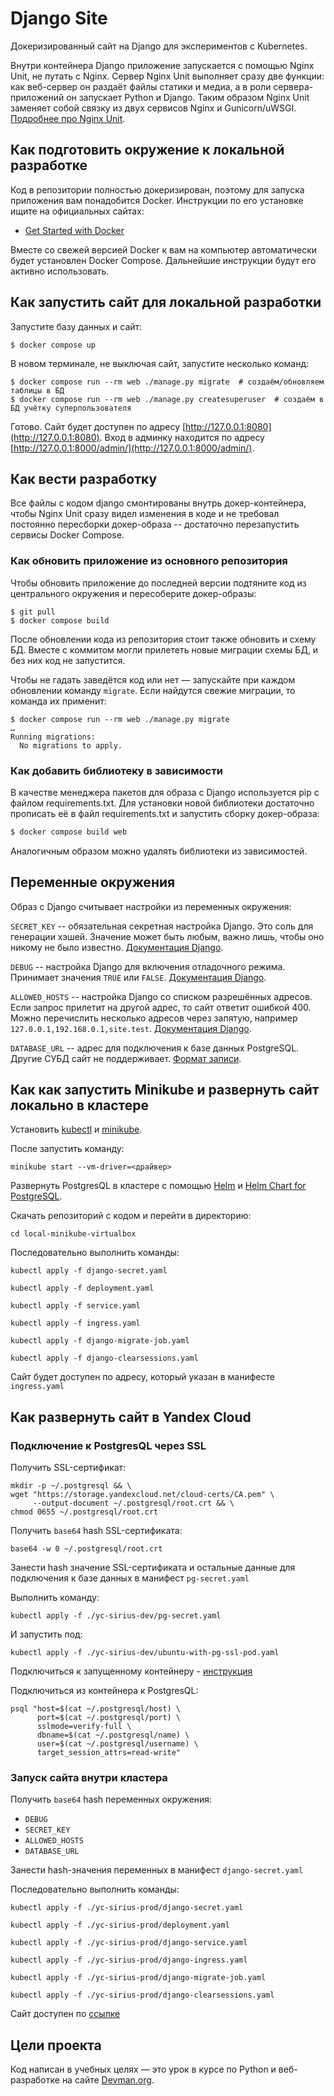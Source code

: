 # Django Site

Докеризированный сайт на Django для экспериментов с Kubernetes.

Внутри контейнера Django приложение запускается с помощью Nginx Unit, не путать с Nginx. Сервер Nginx Unit выполняет сразу две функции: как веб-сервер он раздаёт файлы статики и медиа, а в роли сервера-приложений он запускает Python и Django. Таким образом Nginx Unit заменяет собой связку из двух сервисов Nginx и Gunicorn/uWSGI. [Подробнее про Nginx Unit](https://unit.nginx.org/).

## Как подготовить окружение к локальной разработке

Код в репозитории полностью докеризирован, поэтому для запуска приложения вам понадобится Docker. Инструкции по его установке ищите на официальных сайтах:

- [Get Started with Docker](https://www.docker.com/get-started/)

Вместе со свежей версией Docker к вам на компьютер автоматически будет установлен Docker Compose. Дальнейшие инструкции будут его активно использовать.

## Как запустить сайт для локальной разработки

Запустите базу данных и сайт:

```shell
$ docker compose up
```

В новом терминале, не выключая сайт, запустите несколько команд:

```shell
$ docker compose run --rm web ./manage.py migrate  # создаём/обновляем таблицы в БД
$ docker compose run --rm web ./manage.py createsuperuser  # создаём в БД учётку суперпользователя
```

Готово. Сайт будет доступен по адресу [http://127.0.0.1:8080](http://127.0.0.1:8080). Вход в админку находится по адресу [http://127.0.0.1:8000/admin/](http://127.0.0.1:8000/admin/).

## Как вести разработку

Все файлы с кодом django смонтированы внутрь докер-контейнера, чтобы Nginx Unit сразу видел изменения в коде и не требовал постоянно пересборки докер-образа -- достаточно перезапустить сервисы Docker Compose.

### Как обновить приложение из основного репозитория

Чтобы обновить приложение до последней версии подтяните код из центрального окружения и пересоберите докер-образы:

``` shell
$ git pull
$ docker compose build
```

После обновлении кода из репозитория стоит также обновить и схему БД. Вместе с коммитом могли прилететь новые миграции схемы БД, и без них код не запустится.

Чтобы не гадать заведётся код или нет — запускайте при каждом обновлении команду `migrate`. Если найдутся свежие миграции, то команда их применит:

```shell
$ docker compose run --rm web ./manage.py migrate
…
Running migrations:
  No migrations to apply.
```

### Как добавить библиотеку в зависимости

В качестве менеджера пакетов для образа с Django используется pip с файлом requirements.txt. Для установки новой библиотеки достаточно прописать её в файл requirements.txt и запустить сборку докер-образа:

```sh
$ docker compose build web
```

Аналогичным образом можно удалять библиотеки из зависимостей.

<a name="env-variables"></a>
## Переменные окружения

Образ с Django считывает настройки из переменных окружения:

`SECRET_KEY` -- обязательная секретная настройка Django. Это соль для генерации хэшей. Значение может быть любым, важно лишь, чтобы оно никому не было известно. [Документация Django](https://docs.djangoproject.com/en/3.2/ref/settings/#secret-key).

`DEBUG` -- настройка Django для включения отладочного режима. Принимает значения `TRUE` или `FALSE`. [Документация Django](https://docs.djangoproject.com/en/3.2/ref/settings/#std:setting-DEBUG).

`ALLOWED_HOSTS` -- настройка Django со списком разрешённых адресов. Если запрос прилетит на другой адрес, то сайт ответит ошибкой 400. Можно перечислить несколько адресов через запятую, например `127.0.0.1,192.168.0.1,site.test`. [Документация Django](https://docs.djangoproject.com/en/3.2/ref/settings/#allowed-hosts).

`DATABASE_URL` -- адрес для подключения к базе данных PostgreSQL. Другие СУБД сайт не поддерживает. [Формат записи](https://github.com/jacobian/dj-database-url#url-schema).

## Как как запустить Minikube и развернуть сайт локально в кластере

Установить [kubectl](https://kubernetes.io/ru/docs/tasks/tools/install-kubectl/) и [minikube](https://minikube.sigs.k8s.io/docs/start/?arch=%2Flinux%2Fx86-64%2Fstable%2Fbinary+download).  

После запустить команду:

```
minikube start --vm-driver=<драйвер>
```

Развернуть PostgresQL в кластере с помощью [Helm](https://helm.sh/) и [Helm Chart for PostgreSQL](https://artifacthub.io/packages/helm/bitnami/postgresql).

Скачать репозиторий с кодом и перейти в директорию:

```
cd local-minikube-virtualbox
```
Последовательно выполнить команды:

```
kubectl apply -f django-secret.yaml
```

```
kubectl apply -f deployment.yaml
```

```
kubectl apply -f service.yaml
```

```
kubectl apply -f ingress.yaml
```

```
kubectl apply -f django-migrate-job.yaml
```

```
kubectl apply -f django-clearsessions.yaml
```
Сайт будет доступен по адресу, который указан в манифесте `ingress.yaml`

## Как развернуть сайт в Yandex Cloud
### Подключение к PostgresQL через SSL

Получить SSL-сертификат:

```
mkdir -p ~/.postgresql && \
wget "https://storage.yandexcloud.net/cloud-certs/CA.pem" \
     --output-document ~/.postgresql/root.crt && \
chmod 0655 ~/.postgresql/root.crt
```

Получить `base64` hash SSL-сертификата:

```
base64 -w 0 ~/.postgresql/root.crt
```
Занести hash значение SSL-сертификата и остальные данные для подключения к базе данных в манифест `pg-secret.yaml`

Выполнить команду:
```
kubectl apply -f ./yc-sirius-dev/pg-secret.yaml
```
И запустить под:
```
kubectl apply -f ./yc-sirius-dev/ubuntu-with-pg-ssl-pod.yaml
```
Подключиться к запущенному контейнеру - [инструкция](https://kubernetes.io/docs/tasks/debug/debug-application/get-shell-running-container/)

Подключиться из контейнера к PostgresQL:

```
psql "host=$(cat ~/.postgresql/host) \
      port=$(cat ~/.postgresql/port) \
      sslmode=verify-full \
      dbname=$(cat ~/.postgresql/name) \
      user=$(cat ~/.postgresql/username) \
      target_session_attrs=read-write"
```
### Запуск сайта внутри кластера

Получить `base64` hash переменных окружения:

* `DEBUG`
* `SECRET_KEY`
* `ALLOWED_HOSTS`
* `DATABASE_URL`

Занести hash-значения переменных в манифест `django-secret.yaml`

Последовательно выполнить команды:

```
kubectl apply -f ./yc-sirius-prod/django-secret.yaml
```

```
kubectl apply -f ./yc-sirius-prod/deployment.yaml
```

```
kubectl apply -f ./yc-sirius-prod/django-service.yaml
```

```
kubectl apply -f ./yc-sirius-prod/django-ingress.yaml
```

```
kubectl apply -f ./yc-sirius-prod/django-migrate-job.yaml
```

```
kubectl apply -f ./yc-sirius-prod/django-clearsessions.yaml
```
Сайт доступен по [ссылке](https://edu-jovial-mclean.sirius-k8s.dvmn.org/)

## Цели проекта

Код написан в учебных целях — это урок в курсе по Python и веб-разработке на сайте [Devman.org](https://dvmn.org).





